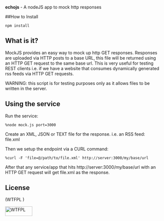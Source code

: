 **echojs** - A nodeJS app to mock http responses

##How to Install

    npm install 

## What is it?

MockJS provides an easy way to mock up http GET responses. Responses are uploaded via HTTP posts to a base URL, this file will be returned using an HTTP GET request
to the same base url. This is very useful for testing REST clients i.e. if we have a website that consumes
dynamically generated rss feeds via HTTP GET requests.

WARNING: this script is for testing purposes only as it allows files to be written in the server.

## Using the service

Run the service:
```
%node mock.js port=3000
```

Create an XML, JSON or TEXT file for the response. i.e. an RSS feed: file.xml

Then we setup the endpoint via a CURL command:

```
%curl -F 'file=@/path/to/file.xml' http://server:3000/my/base/url
```

After that any service/app that hits http://server:3000/my/base/url with an HTTP GET request will get file.xml as the response.

## License

(WTFPL )

<a href="http://www.wtfpl.net/"><img
       src="http://www.wtfpl.net/wp-content/uploads/2012/12/wtfpl-badge-1.png"
       width="88" height="31" alt="WTFPL" /></a>